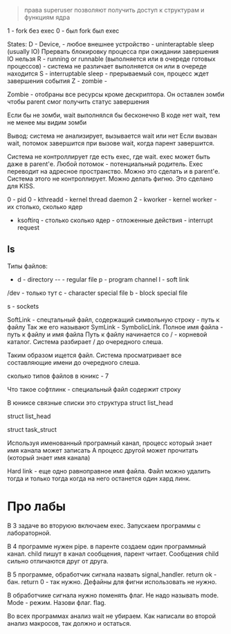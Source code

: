 
> права superuser позволяют получить доступ к структурам и функциям ядра

1 - fork без exec
0 - был fork был exec

States:
D - Device, - любое внешнее устройство - uninteraptable sleep (usually IO)
Прервать блокировку процесса при ожидании завершения IO нельзя
R - running or runnable (выполняется или в очереде готовых процессов) - система не различает выполняется он или в очереде находится
S - interruptable sleep - прерываемый сон, процесс ждет завершения события
Z - zombie - 

Zombie - отобраны все ресурсы кроме дескриптора. Он оставлен зомби чтобы parent смог получить статус завершения

Если бы не зомби, wait выполнялся бы бесконечно
В коде нет wait, тем не менее мы видим зомби

Вывод: система не анализирует, вызывается wait или нет
Если вызван wait, потомок завершится при вызове wait, когда парент завершится.

Система не контроллирует где есть exec, где wait. exec может быть даже в parent'е.
Любой потомок - потенциальный родитель. Exec переводит на адресное пространство.
Можно это сделать и в parent'е. Система этого не контроллирует.
Можно делать фигню. Это сделано для KISS.

0 - pid
0 - kthreadd - kernel thread daemon
2 - kworker - kernel worker - их столько, сколько ядер
  - ksoftirq - столько сколько ядер - отложенные действия - interrupt request 

## ls

Типы файлов:
- d - directory
--  - regular file
p   - program channel
l   - soft link

/dev - только тут
c   - character special file
b   - block special file

s   - sockets

SoftLink - спецтальный файл, содержащий символьную строку - путь к файлу
Так же его называют SymLink - SymbolicLink. Полное имя файла - путь к файлу и имя файла
Путь к файлу начинается со / - корневой каталог. Система разбирает / до очередного слеша.

Таким образом ищется файл. 
Система просматривает все составляющие имени до очередного слеша.

сколько типов файлов в юникс - 7

Что такое софтлинк - специальный файл содержит строку

В юниксе связные списки это структура struct list_head

struct list_head

struct task_struct


Используя именованный програмный канал, процесс который знает имя канала может записать
А процесс другой может прочитать (который знает имя канала)

Hard link - еще одно равноправное имя файла.
Файл можно удалить тогда и только тогда когда на него останется один хард линк.

# Про лабы

В 3 задаче во вторуюю включаем exec.
Запускаем программы с лабораторной.

В 4 программе нужен pipe. в паренте создаем один программный канал. child пишут в канал сообщения, парент читает.
Сообщения child сильно отличаются друг от друга.

В 5 программе, обработчик сигнала назвать signal_handler.
return ok - бан. return 0 - так нужно.
Дефайны для фигни использовать не нужно.

В обработчике сигнала нужно поменять флаг. Не надо называть mode. Mode - режим. Назови флаг. flag.

Во всех программах анализ wait не убираем. Как написали во второй анализ макросов, так должно и остаться.


